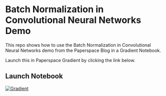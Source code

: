 # Batch Normalization in Convolutional Neural Networks Demo

This repo shows how to use the Batch Normalization in Convolutional Neural Networks demo from the Paperspace Blog in a Gradient Notebook.

Launch this in Paperspace Gradient by clicking the link below.

## Launch Notebook

[![Gradient](https://assets.paperspace.io/img/gradient-badge.svg)](https://console.paperspace.com/github/gradient-ai/BatchNormDemo/blob/master/notebook.ipynb?machine=Free-GPU)
